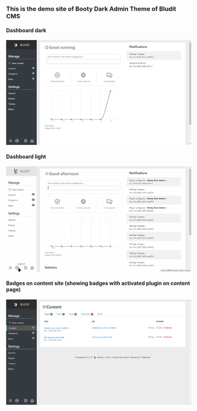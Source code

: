 ### This is the demo site of Booty Dark Admin Theme of Bludit CMS

#### Dashboard dark

![](https://github.com/JTWebTools/booty-dark-admin-theme/blob/master/images/dashboard.png "Dashboard dark")

#### Dashboard light

![Dashboard light](https://github.com/JTWebTools/booty-dark-admin-theme/blob/master/images/dashboard-light.png "Dashboard dark")

#### Badges on content site (showing badges with activated plugin on content page)

![Badges on content site](https://github.com/JTWebTools/booty-dark-admin-theme/blob/master/images/content-badges.png "Dashboard dark")
